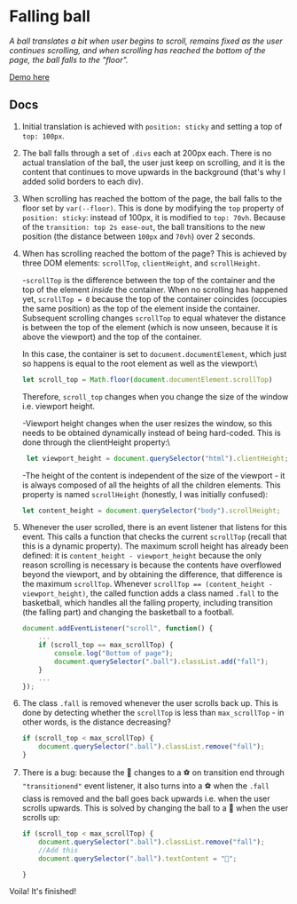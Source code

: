 # Falling ball

_A ball translates a bit when user begins to scroll, remains fixed as the user
continues scrolling, and when scrolling has reached the bottom of the page,
the ball falls to the "floor"._

[Demo here](https://bigfatduck1.github.io/falling-ball-js/)

## Docs

1. Initial translation is achieved with `position: sticky` and setting a top of `top: 100px`.

2. The ball falls through a set of `.divs` each at 200px each. There is no actual translation of the ball, the user just keep on scrolling, and it is the content that continues to move upwards in the background (that's why I added solid borders to each div).

3. When scrolling has reached the bottom of the page, the ball falls to the floor set by `var(--floor)`. This is done by modifying the `top` property of `position: sticky`: instead of 100px, it is modified to `top: 70vh`. Because of the `transition: top 2s ease-out`, the ball transitions to the new position (the distance between `100px` and `70vh`) over 2 seconds.

4. When has scrolling reached the bottom of the page? This is achieved by three DOM elements: `scrollTop`, `clientHeight`, and `scrollHeight`.

    -`scrollTop` is the difference between the top of the container and the top of the element _inside_ the container. When no scrolling has happened yet, `scrollTop = 0` because the top of the container coincides (occupies the same position) as the top of the element inside the container. Subsequent scrolling changes `scrollTop` to equal whatever the distance is between the top of the element (which is now unseen, because it is above the viewport) and the top of the container.

    In this case, the container is set to `document.documentElement`, which just so happens is equal to the root element as well as the viewport:\

    ```js
    let scroll_top = Math.floor(document.documentElement.scrollTop)
    ```

    Therefore, `scroll_top` changes when you change the size of the window i.e. viewport height.

    -Viewport height changes when the user resizes the window, so this needs to be obtained dynamically instead of being hard-coded. This is done through the clientHeight property:\

    ```js
     let viewport_height = document.querySelector("html").clientHeight;
     ```

    -The height of the content is independent of the size of the viewport - it is always composed of all the heights of all the children elements. This property is named `scrollHeight` (honestly, I was initially confused):

    ```js
    let content_height = document.querySelector("body").scrollHeight;
    ```

5. Whenever the user scrolled, there is an event listener that listens for this event. This calls a function that checks the current `scrollTop` (recall that this is a dynamic property). The maximum scroll height has already been defined: it is `content_height - viewport_height` because the only reason scrolling is necessary is because the contents have overflowed beyond the viewport, and by obtaining the difference, that difference is the maximum `scrollTop`. Whenever `scrollTop == (content_height - viewport_height)`, the called function adds a class named `.fall` to the basketball, which handles all the falling property, including transition (the falling part) and changing the basketball to a football.

    ```js
    document.addEventListener("scroll", function() {
        ...
        if (scroll_top == max_scrollTop) {
            console.log("Bottom of page");
            document.querySelector(".ball").classList.add("fall");        
        }
        ...
    });
    ```

6. The class `.fall` is removed whenever the user scrolls back up. This is done by detecting whether the `scrollTop` is less than `max_scrollTop` - in other words, is the distance decreasing?

    ```js
    if (scroll_top < max_scrollTop) {
        document.querySelector(".ball").classList.remove("fall");
    }
    ```

7. There is a bug: because the :basketball: changes to a :soccer: on transition end through `"transitionend"` event listener, it also turns into a :soccer: when the `.fall` class is removed and the ball goes back upwards i.e. when the user scrolls upwards. This is solved by changing the ball to a :basketball: when the user scrolls up:

    ```js
    if (scroll_top < max_scrollTop) {
        document.querySelector(".ball").classList.remove("fall");
        //Add this
        document.querySelector(".ball").textContent = "🏀";

    }
    ```

Voila! It's finished!
